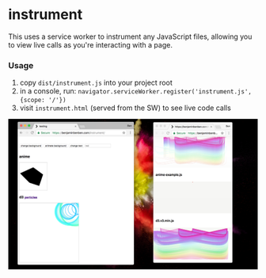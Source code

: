 # instrument

This uses a service worker to instrument any JavaScript files, allowing you to view live calls as you're interacting with a page.

### Usage

1. copy `dist/instrument.js` into your project root
2. in a console, run: `navigator.serviceWorker.register('instrument.js', {scope: '/'})`
3. visit `instrument.html` (served from the SW) to see live code calls

![screen shot](docs/screenshot.png)
